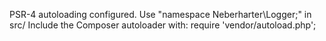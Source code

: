 PSR-4 autoloading configured. Use "namespace Neberharter\Logger;" in src/
Include the Composer autoloader with: require 'vendor/autoload.php';
